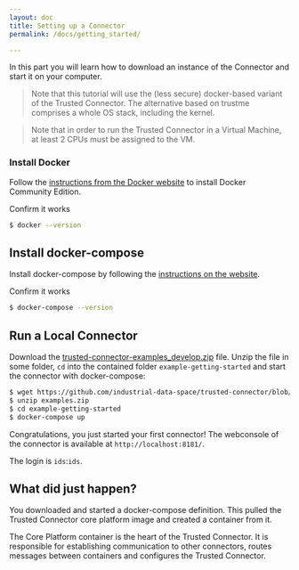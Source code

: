 ```yaml
---
layout: doc
title: Setting up a Connector
permalink: /docs/getting_started/

---
```


In this part you will learn how to download an instance of the Connector and start it on your computer.

> Note that this tutorial will use the (less secure) docker-based variant of the Trusted Connector. The alternative based on trustme comprises a whole OS stack, including the kernel.

> Note that in order to run the Trusted Connector in a Virtual Machine, at least 2 CPUs must be assigned to the VM.

### Install Docker

Follow the [instructions from the Docker website](https://www.docker.com/community-edition#/download) to install Docker Community Edition.

Confirm it works

``` bash
$ docker --version
```


## Install docker-compose

Install docker-compose by following the [instructions on the website](https://docs.docker.com/compose/install/#prerequisites).

Confirm it works

``` bash
$ docker-compose --version
```

## Run a Local Connector

Download the [trusted-connector-examples_develop.zip](https://github.com/industrial-data-space/trusted-connector/blob/develop/examples/trusted-connector-examples_develop.zip?raw=true) file. Unzip the file in some folder, `cd` into the contained folder `example-getting-started` and start the connector with docker-compose:

```bash
$ wget https://github.com/industrial-data-space/trusted-connector/blob/develop/examples/trusted-connector-examples_develop.zip?raw=true -O examples.zip
$ unzip examples.zip
$ cd example-getting-started
$ docker-compose up
```

Congratulations, you just started your first connector! The webconsole of the connector is available at `http://localhost:8181/`.

The login is `ids`:`ids`.

## What did just happen?

You downloaded and started a docker-compose definition. This pulled the Trusted Connector core platform image and created a container from it.

The Core Platform container is the heart of the Trusted Connector. It is responsible for establishing communication to other connectors, routes messages between containers and configures the Trusted Connector.
